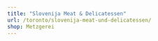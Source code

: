 ```yaml
---
title: "Slovenija Meat & Delicatessen"
url: /toronto/slovenija-meat-und-delicatessen/
shop: Metzgerei
---
```

